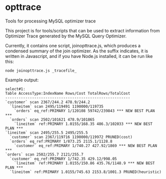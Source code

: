 # opttrace
Tools for processing MySQL optimizer trace

This project is for tools/scripts that can be used to extract information from Optimizer Trace generated by the MySQL Query Optimizer.

Currently, it contains one script, joinopttrace.js, which produces a condensed summary of the join optimizer.
As the suffix indicates, it is written in Javascript, and if you have Node.js installed, it can be run like this:

    node joinopttrace.js _tracefile_
   
Example output:

```
select#1:
Table AccessType:IndexName Rows/Cost TotalRows/TotalCost
--------------------------------------------------------
`customer` scan 2367/244.2 478.9/244.2
  `lineitem` scan 2495/119491 1190000/119735
    `orders` eq_ref:PRIMARY 1/120108 59742/239843 *** NEW BEST PLAN ***
  `orders` scan 2502/101621 478.9/101865
    `lineitem` ref:PRIMARY 1.0155/168.35 486.3/102033 *** NEW BEST PLAN ***
`lineitem` scan 2495/255.5 2495/255.5
  `customer` scan 2367/119716 1190000/119972 PRUNED(cost)
  `orders` eq_ref:PRIMARY 1/873.25 2115.1/1128.8
    `customer` eq_ref:PRIMARY 1/740.27 427.92/1869 *** NEW BEST PLAN ***
`orders` scan 2502/255.7 2121/255.7
  `customer` eq_ref:PRIMARY 1/742.35 429.12/998.05
    `lineitem` ref:PRIMARY 1.0155/150.86 435.76/1148.9 *** NEW BEST PLAN ***
  `lineitem` ref:PRIMARY 1.0155/745.63 2153.8/1001.3 PRUNED(heuristic)
```
